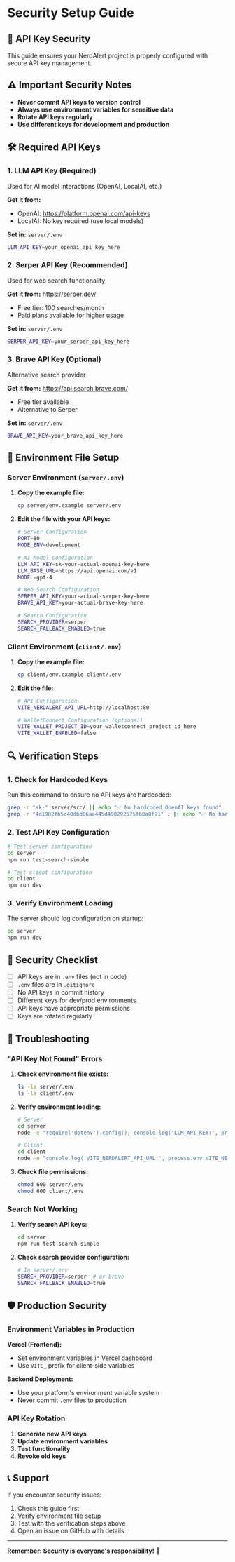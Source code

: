 # Security Setup Guide

## 🔐 API Key Security

This guide ensures your NerdAlert project is properly configured with secure API key management.

## ⚠️ Important Security Notes

- **Never commit API keys to version control**
- **Always use environment variables for sensitive data**
- **Rotate API keys regularly**
- **Use different keys for development and production**

## 🛠️ Required API Keys

### 1. **LLM API Key** (Required)
Used for AI model interactions (OpenAI, LocalAI, etc.)

**Get it from:**
- OpenAI: https://platform.openai.com/api-keys
- LocalAI: No key required (use local models)

**Set in:** `server/.env`
```bash
LLM_API_KEY=your_openai_api_key_here
```

### 2. **Serper API Key** (Recommended)
Used for web search functionality

**Get it from:** https://serper.dev/
- Free tier: 100 searches/month
- Paid plans available for higher usage

**Set in:** `server/.env`
```bash
SERPER_API_KEY=your_serper_api_key_here
```

### 3. **Brave API Key** (Optional)
Alternative search provider

**Get it from:** https://api.search.brave.com/
- Free tier available
- Alternative to Serper

**Set in:** `server/.env`
```bash
BRAVE_API_KEY=your_brave_api_key_here
```

## 📁 Environment File Setup

### Server Environment (`server/.env`)

1. **Copy the example file:**
   ```bash
   cp server/env.example server/.env
   ```

2. **Edit the file with your API keys:**
   ```bash
   # Server Configuration
   PORT=80
   NODE_ENV=development
   
   # AI Model Configuration
   LLM_API_KEY=sk-your-actual-openai-key-here
   LLM_BASE_URL=https://api.openai.com/v1
   MODEL=gpt-4
   
   # Web Search Configuration
   SERPER_API_KEY=your-actual-serper-key-here
   BRAVE_API_KEY=your-actual-brave-key-here
   
   # Search Configuration
   SEARCH_PROVIDER=serper
   SEARCH_FALLBACK_ENABLED=true
   ```

### Client Environment (`client/.env`)

1. **Copy the example file:**
   ```bash
   cp client/env.example client/.env
   ```

2. **Edit the file:**
   ```bash
   # API Configuration
   VITE_NERDALERT_API_URL=http://localhost:80
   
   # WalletConnect Configuration (optional)
   VITE_WALLET_PROJECT_ID=your_walletconnect_project_id_here
   VITE_WALLET_ENABLED=false
   ```

## 🔍 Verification Steps

### 1. **Check for Hardcoded Keys**
Run this command to ensure no API keys are hardcoded:
```bash
grep -r "sk-" server/src/ || echo "✅ No hardcoded OpenAI keys found"
grep -r "4d1982fb5c40dbd06aa445d490292575f60a8f91" . || echo "✅ No hardcoded Serper keys found"
```

### 2. **Test API Key Configuration**
```bash
# Test server configuration
cd server
npm run test-search-simple

# Test client configuration
cd client
npm run dev
```

### 3. **Verify Environment Loading**
The server should log configuration on startup:
```bash
cd server
npm run dev
```

## 🚨 Security Checklist

- [ ] API keys are in `.env` files (not in code)
- [ ] `.env` files are in `.gitignore`
- [ ] No API keys in commit history
- [ ] Different keys for dev/prod environments
- [ ] API keys have appropriate permissions
- [ ] Keys are rotated regularly

## 🔧 Troubleshooting

### "API Key Not Found" Errors

1. **Check environment file exists:**
   ```bash
   ls -la server/.env
   ls -la client/.env
   ```

2. **Verify environment loading:**
   ```bash
   # Server
   cd server
   node -e "require('dotenv').config(); console.log('LLM_API_KEY:', process.env.LLM_API_KEY ? 'Set' : 'Not set')"
   
   # Client
   cd client
   node -e "console.log('VITE_NERDALERT_API_URL:', process.env.VITE_NERDALERT_API_URL || 'Not set')"
   ```

3. **Check file permissions:**
   ```bash
   chmod 600 server/.env
   chmod 600 client/.env
   ```

### Search Not Working

1. **Verify search API keys:**
   ```bash
   cd server
   npm run test-search-simple
   ```

2. **Check search provider configuration:**
   ```bash
   # In server/.env
   SEARCH_PROVIDER=serper  # or brave
   SEARCH_FALLBACK_ENABLED=true
   ```

## 🛡️ Production Security

### Environment Variables in Production

**Vercel (Frontend):**
- Set environment variables in Vercel dashboard
- Use `VITE_` prefix for client-side variables

**Backend Deployment:**
- Use your platform's environment variable system
- Never commit `.env` files to production

### API Key Rotation

1. **Generate new API keys**
2. **Update environment variables**
3. **Test functionality**
4. **Revoke old keys**

## 📞 Support

If you encounter security issues:
1. Check this guide first
2. Verify environment file setup
3. Test with the verification steps above
4. Open an issue on GitHub with details

---

**Remember: Security is everyone's responsibility!** 🔐 